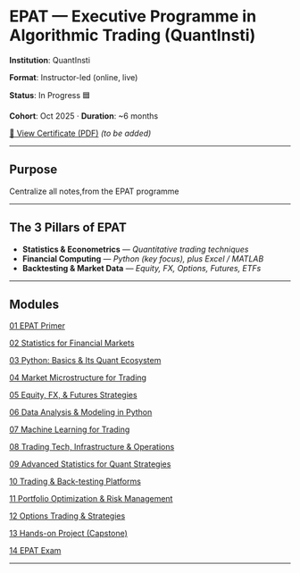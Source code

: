 # EPAT — Executive Programme in Algorithmic Trading (QuantInsti)

**Institution**: QuantInsti  

**Format**: Instructor-led (online, live)  

**Status**: In Progress 🟦  

**Cohort**: Oct 2025 · **Duration**: ~6 months  

[📄 View Certificate (PDF)](./certificates/epat_certificate.pdf) *(to be added)*  

---

## Purpose
Centralize all notes,from the EPAT programme

---

## The 3 Pillars of EPAT
- **Statistics & Econometrics** — *Quantitative trading techniques*  
- **Financial Computing** — *Python (key focus), plus Excel / MATLAB*  
- **Backtesting & Market Data** — *Equity, FX, Options, Futures, ETFs*

---

## Modules 
[01  EPAT Primer](./modules/m01_epat_primer/) 

[02  Statistics for Financial Markets](./modules/m02_statistics_for_financial_markets/) 

[03  Python: Basics & Its Quant Ecosystem](./modules/m03_python_basics_quant_ecosystem/) 

[04  Market Microstructure for Trading](./modules/m04_market_microstructure/) 

[05  Equity, FX, & Futures Strategies](./modules/m05_equity_fx_futures_strategies/) 

[06  Data Analysis & Modeling in Python](./modules/m06_data_analysis_modeling_python/) 

[07  Machine Learning for Trading](./modules/m07_machine_learning_for_trading/) 

[08  Trading Tech, Infrastructure & Operations](./modules/m08_trading_tech_infra_ops/) 

[09  Advanced Statistics for Quant Strategies](./modules/m09_advanced_statistics_for_quant/) 

[10  Trading & Back-testing Platforms](./modules/m10_trading_backtesting_platforms/) 

[11  Portfolio Optimization & Risk Management](./modules/m11_portfolio_optimization_risk/) 

[12  Options Trading & Strategies](./modules/m12_options_trading_strategies/) 

[13  Hands-on Project (Capstone)](./modules/m13_capstone_project/) 

[14  EPAT Exam](./modules/m14_epat_exam/) 

---


